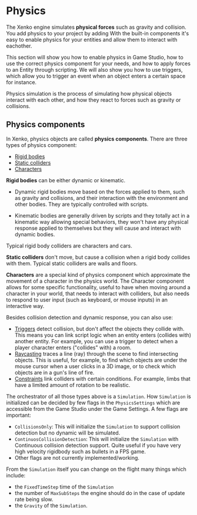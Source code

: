 # Physics

<div class="doc-incomplete"/>

The Xenko engine simulates **physical forces** such as gravity and collision. You add physics to your project by adding With the built-in components it's easy to enable physics for your entities and allow them to interact with eachother.

This section will show you how to enable physics in Game Studio, how to use the correct physics component for your needs, and how to apply forces to an Entity through scripting. We will also show you how to use triggers, which allow you to trigger an event when an object enters a certain space for instance.


Physics simulation is the process of simulating how physical objects interact with each other, and how they react to forces such as gravity or collisions. 

## Physics components
In Xenko, physics objects are called **physics components**. There are three types of physics component:

* [Rigid bodies](rigid-body.md)
* [Static colliders](static-collider.md)
* [Characters](character-controller.md)

**Rigid bodies** can be either dynamic or kinematic.

* Dynamic rigid bodies move based on the forces applied to them, such as gravity and collisions, and their interaction with the environment and other bodies. They are typically controlled with scripts.

* Kinematic bodies are generally driven by scripts and they totally act in a kinematic way allowing special behaviors, they won't have any physical response applied to themselves but they will cause and interact with dynamic bodies.

Typical rigid body colliders are characters and cars.

**Static colliders** don't move, but cause a collision when a rigid body collides with them. Typical static colliders are walls and floors.

**Characters** are a special kind of physics component which approximate the movement of a character in the physics world. The Character component allows for some specific functionality, useful to have when moving around a character in your world, that needs to interact with colliders, but also needs to respond to user input (such as keyboard, or mouse inputs) in an interactive way.

Besides collision detection and dynamic response, you can also use:

* [Triggers](triggers.md) detect collision, but don't affect the objects they collide with. This means you can link script logic when an entity enters (collides with) another entity. For example, you can use a trigger to detect when a player character enters ("collides" with) a room.
* [Raycasting](raycasting.md) traces a line (ray) through the scene to find intersecting objects. This is useful, for example, to find which objects are under the mouse cursor when a user clicks in a 3D image, or to check which objects are in a gun's line of fire.
* [Constraints](constraints.md) link colliders with certain conditions. For example, limbs that have a limited amount of rotation to be realistic.

The orchestrator of all those types above is a `Simulation`. How `Simulation` is initialized can be decided by few flags in the `PhysicsSettings` which are accessible from the Game Studio under the Game Settings.
A few flags are important:
* `CollisionsOnly`: This will initialize the `Simulation` to support collision detection but no dynamic will be simulated.
* `ContinuosCollisionDetection`: This will initialize the `Simulation` with Continuous collision detection support. Quite useful if you have very high velocity rigidbody such as bullets in a FPS game.
* Other flags are not currently implemented/working.

From the `Simulation` itself you can change on the flight many things which include:
* the `FixedTimeStep` time of the `Simulation`
* the number of `MaxSubSteps` the engine should do in the case of update rate being slow.
* the `Gravity` of the `Simulation`.
